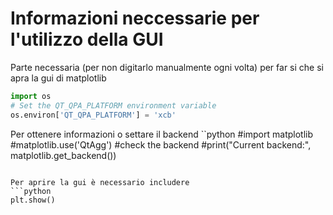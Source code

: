 # Informazioni neccessarie per l'utilizzo della GUI

Parte necessaria (per non digitarlo manualmente ogni volta)
per far si che si apra la gui di matplotlib

```python
import os
# Set the QT_QPA_PLATFORM environment variable
os.environ['QT_QPA_PLATFORM'] = 'xcb'
```

Per ottenere informazioni o settare il backend
``python
#import matplotlib
#matplotlib.use('QtAgg')
#check the backend
#print("Current backend:", matplotlib.get_backend())
```

Per aprire la gui è necessario includere
```python
plt.show()
```
